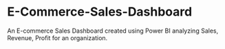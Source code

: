 # E-Commerce-Sales-Dashboard
An E-commerce Sales Dashboard created using Power BI analyzing Sales, Revenue, Profit for an organization.
